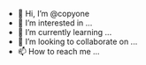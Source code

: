 - 👋 Hi, I’m @copyone
- 👀 I’m interested in ...
- 🌱 I’m currently learning ...
- 💞️ I’m looking to collaborate on ...
- 📫 How to reach me ...

<!---
copyone/copyone is a ✨ special ✨ repository because its `README.md` (this file) appears on your GitHub profile.
You can click the Preview link to take a look at your changes.
--->
